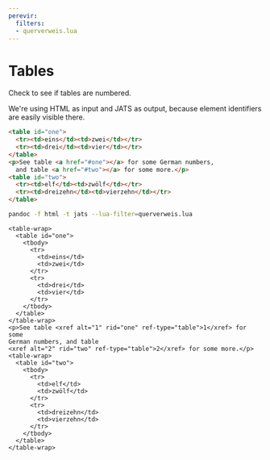 ```yaml
---
perevir:
  filters:
  - querverweis.lua
---
```


# Tables

Check to see if tables are numbered.

We're using HTML as input and JATS as output, because element
identifiers are easily visible there.

``` html {#input}
<table id="one">
  <tr><td>eins</td><td>zwei</td></tr>
  <tr><td>drei</td><td>vier</td></tr>
</table>
<p>See table <a href="#one"></a> for some German numbers,
  and table <a href="#two"></a> for some more.</p>
<table id="two">
  <tr><td>elf</td><td>zwölf</td></tr>
  <tr><td>dreizehn</td><td>vierzehn</td></tr>
</table>
```

``` sh {#command}
pandoc -f html -t jats --lua-filter=querverweis.lua
```

``` jats {#output}
<table-wrap>
  <table id="one">
    <tbody>
      <tr>
        <td>eins</td>
        <td>zwei</td>
      </tr>
      <tr>
        <td>drei</td>
        <td>vier</td>
      </tr>
    </tbody>
  </table>
</table-wrap>
<p>See table <xref alt="1" rid="one" ref-type="table">1</xref> for some
German numbers, and table
<xref alt="2" rid="two" ref-type="table">2</xref> for some more.</p>
<table-wrap>
  <table id="two">
    <tbody>
      <tr>
        <td>elf</td>
        <td>zwölf</td>
      </tr>
      <tr>
        <td>dreizehn</td>
        <td>vierzehn</td>
      </tr>
    </tbody>
  </table>
</table-wrap>
```
